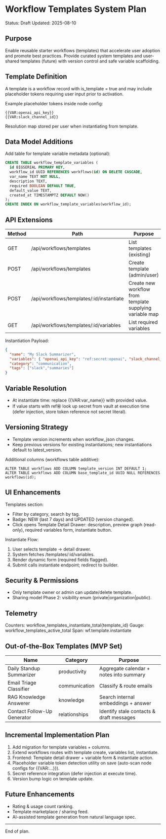 # Workflow Templates System Plan
Status: Draft
Updated: 2025-08-10

## Purpose
Enable reusable starter workflows (templates) that accelerate user adoption and promote best practices. Provide curated system templates and user-shared templates (future) with version control and safe variable scaffolding.

## Template Definition
A template is a workflow record with is_template = true and may include placeholder tokens requiring user input prior to activation.

Example placeholder tokens inside node config:
```
{{VAR:openai_api_key}}
{{VAR:slack_channel_id}}
```
Resolution map stored per user when instantiating from template.

## Data Model Additions
Add table for template variable metadata (optional):
```sql
CREATE TABLE workflow_template_variables (
  id BIGSERIAL PRIMARY KEY,
  workflow_id UUID REFERENCES workflows(id) ON DELETE CASCADE,
  var_name TEXT NOT NULL,
  description TEXT,
  required BOOLEAN DEFAULT TRUE,
  default_value TEXT,
  created_at TIMESTAMPTZ DEFAULT NOW()
);
CREATE INDEX ON workflow_template_variables(workflow_id);
```

## API Extensions
| Method | Path | Purpose |
|--------|------|---------|
| GET | /api/workflows/templates | List templates (existing) |
| POST | /api/workflows/templates | Create template (admin/user) |
| POST | /api/workflows/templates/:id/instantiate | Create new workflow from template supplying variable map |
| GET | /api/workflows/templates/:id/variables | List required variables |

Instantiation Payload:
```json
{
  "name": "My Slack Summarizer",
  "variables": { "openai_api_key": "ref:secret:openai", "slack_channel_id": "C12345" },
  "category": "communication",
  "tags": ["slack","summaries"]
}
```

## Variable Resolution
- At instantiate time: replace {{VAR:var_name}} with provided value.
- If value starts with ref:secret: look up secret from vault at execution time (defer injection, store token reference not secret literal).

## Versioning Strategy
- Template version increments when workflow_json changes.
- Keep previous versions for existing instantiations; new instantiations default to latest_version.

Additional columns (workflows table additive):
```
ALTER TABLE workflows ADD COLUMN template_version INT DEFAULT 1;
ALTER TABLE workflows ADD COLUMN base_template_id UUID NULL REFERENCES workflows(id);
```

## UI Enhancements
Templates section:
- Filter by category, search by tag.
- Badge: NEW (last 7 days) and UPDATED (version changed).
- Click opens Template Detail Drawer: description, preview graph (read-only), required variables form, instantiate button.

Instantiate Flow:
1. User selects template → detail drawer.
2. System fetches /templates/:id/variables.
3. Render dynamic form (required fields flagged).
4. Submit calls instantiate endpoint; redirect to builder.

## Security & Permissions
- Only template owner or admin can update/delete template.
- Sharing model Phase 2: visibility enum (private|organization|public).

## Telemetry
Counters: workflow_templates_instantiate_total{template_id}
Gauge: workflow_templates_active_total
Span: wf.template.instantiate

## Out-of-the-Box Templates (MVP Set)
| Name | Category | Purpose |
|------|----------|---------|
| Daily Standup Summarizer | productivity | Aggregate calendar + notes into summary |
| Email Triage Classifier | communication | Classify & route emails |
| RAG Knowledge Answerer | knowledge | Search internal embeddings + answer |
| Contact Follow-Up Generator | relationships | Identify stale contacts & draft messages |

## Incremental Implementation Plan
1. Add migration for template variables + columns.
2. Extend workflows routes with template create, variables list, instantiate.
3. Frontend: Template detail drawer + variable form & instantiate action.
4. Placeholder variable token detection utility on save (auto-scan node configs for {{VAR:...}}).
5. Secret reference integration (defer injection at execute time).
6. Version bump logic on template update.

## Future Enhancements
- Rating & usage count ranking.
- Template marketplace / sharing feed.
- AI-assisted template generation from natural language spec.

---
End of plan.
